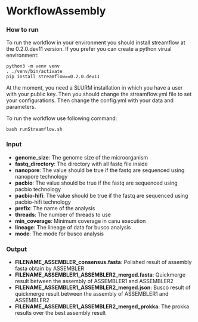 # WorkflowAssembly
### How to run
To run the workflow in your environment you should install streamflow at the 0.2.0.dev11 version.
If you prefer you can create a python virual environment: 
```
python3 -m venv venv
. ./venv/bin/activate
pip install streamflow==0.2.0.dev11
```
At the moment, you need a SLURM installation in which you have a user with your public key. Then you should change the streamflow.yml file to set your configurations.
Then change the config.yml with your data and parameters.

To run the workflow use following command:
```
bash runStreamflow.sh
```

### Input
- **genome_size**: The genome size of the microorganism
- **fastq_directory**: The directory with all fastq file inside
- **nanopore**: The value should be true if the fastq are sequenced using nanopore technology
- **pacbio**: The value should be true if the fastq are sequenced using pacbio technology
- **pacbio-hifi**: The value should be true if the fastq are sequenced using pacbio-hifi technology
- **prefix**: The name of the analysis
- **threads**: The number of threads to use
- **min_coverage**: Minimum coverage in canu execution
- **lineage**: The lineage of data for busco analysis
- **mode**: The mode for busco analysis

### Output
- **FILENAME_ASSEMBLER_consensus.fasta**: Polished result of assembly fasta obtain by ASSEMBLER
- **FILENAME_ASSEMBLER1_ASSEMBLER2_merged.fasta**: Quickmerge result between the assembly of ASSEMBLER1 and ASSEMBLER2
- **FILENAME_ASSEMBLER1_ASSEMBLER2_merged.json**: Busco result of quickmerge result between the assembly of ASSEMBLER1 and ASSEMBLER2
- **FILENAME_ASSEMBLER1_ASSEMBLER2_merged_prokka**: The prokka results over the best assembly result
